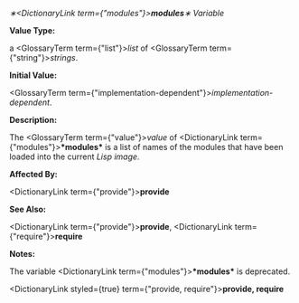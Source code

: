 *∗<DictionaryLink  term={"modules"}><b>*modules*</b></DictionaryLink>∗ Variable* 



**Value Type:** 



a <GlossaryTerm  term={"list"}><i>list</i></GlossaryTerm> of <GlossaryTerm  term={"string"}><i>strings</i></GlossaryTerm>. 



**Initial Value:** 



<GlossaryTerm  term={"implementation-dependent"}><i>implementation-dependent</i></GlossaryTerm>. 



**Description:** 



The <GlossaryTerm  term={"value"}><i>value</i></GlossaryTerm> of <DictionaryLink  term={"modules"}><b>\*modules\*</b></DictionaryLink> is a list of names of the modules that have been loaded into the current *Lisp image*. 



**Affected By:** 



<DictionaryLink  term={"provide"}><b>provide</b></DictionaryLink> 



**See Also:** 



<DictionaryLink  term={"provide"}><b>provide</b></DictionaryLink>, <DictionaryLink  term={"require"}><b>require</b></DictionaryLink> 



**Notes:** 



The variable <DictionaryLink  term={"modules"}><b>\*modules\*</b></DictionaryLink> is deprecated. 







 



 



<DictionaryLink styled={true} term={"provide, require"}><b>provide, require</b></DictionaryLink> 



